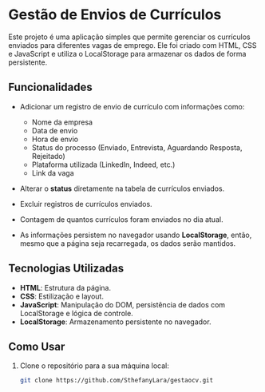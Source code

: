 # Gestão de Envios de Currículos

Este projeto é uma aplicação simples que permite gerenciar os currículos enviados para diferentes vagas de emprego. Ele foi criado com HTML, CSS e JavaScript e utiliza o LocalStorage para armazenar os dados de forma persistente.

## Funcionalidades

- Adicionar um registro de envio de currículo com informações como:
  - Nome da empresa
  - Data de envio
  - Hora de envio
  - Status do processo (Enviado, Entrevista, Aguardando Resposta, Rejeitado)
  - Plataforma utilizada (LinkedIn, Indeed, etc.)
  - Link da vaga

- Alterar o **status** diretamente na tabela de currículos enviados.

- Excluir registros de currículos enviados.

- Contagem de quantos currículos foram enviados no dia atual.

- As informações persistem no navegador usando **LocalStorage**, então, mesmo que a página seja recarregada, os dados serão mantidos.

## Tecnologias Utilizadas

- **HTML**: Estrutura da página.
- **CSS**: Estilização e layout.
- **JavaScript**: Manipulação do DOM, persistência de dados com LocalStorage e lógica de controle.
- **LocalStorage**: Armazenamento persistente no navegador.

## Como Usar

1. Clone o repositório para a sua máquina local:
   ```bash
   git clone https://github.com/SthefanyLara/gestaocv.git
